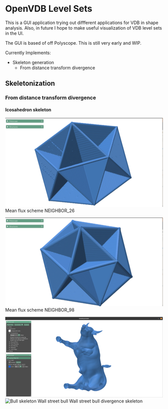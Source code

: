 # OpenVDB Level Sets
This is a GUI application trying out diffferent applications for VDB in shape analysis.
Also, in future I hope to make useful visualization of VDB level sets in the UI.

The GUI is based of off Polyscope. This is still very early and WIP.

Currently Implements:
 - Skeleton generation
    - From distance transform divergence

## Skeletonization
### From distance transform divergence
#### Icosahedron skeleton
![Mean flux scheme NEIGHBOR_26](./images/Icosahedron_neighbor_26.png)
                Mean flux scheme NEIGHBOR_26

![Mean flux scheme NEIGHBOR_98](./images/Icosahedron_neighbor_98.png)
                Mean flux scheme NEIGHBOR_98

![Buull_original](./images/Bull_original.png) ![Bull skeleton](./images/Bull_Skeleton_98.png)
             Wall street bull                       Wall street bull divergence skeleton
    